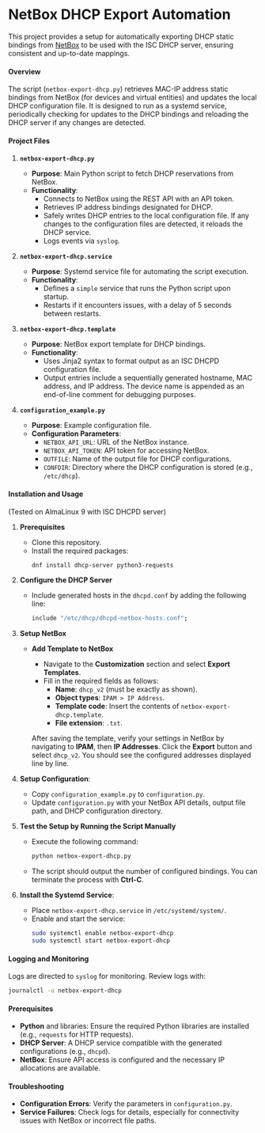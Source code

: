 # NetBox DHCP Export Automation

This project provides a setup for automatically exporting DHCP static bindings from [NetBox](https://github.com/netbox-community/netbox) to be used with the ISC DHCP server, ensuring consistent and up-to-date mappings.

#### Overview

The script (`netbox-export-dhcp.py`) retrieves MAC-IP address static bindings from NetBox (for devices and virtual entities) and updates the local DHCP configuration file. It is designed to run as a systemd service, periodically checking for updates to the DHCP bindings and reloading the DHCP server if any changes are detected.

#### Project Files

1. **`netbox-export-dhcp.py`**
   - **Purpose**: Main Python script to fetch DHCP reservations from NetBox.
   - **Functionality**:
     - Connects to NetBox using the REST API with an API token.
     - Retrieves IP address bindings designated for DHCP.
     - Safely writes DHCP entries to the local configuration file. If any changes to the configuration files are detected, it reloads the DHCP service.
     - Logs events via `syslog`.

2. **`netbox-export-dhcp.service`**
   - **Purpose**: Systemd service file for automating the script execution.
   - **Functionality**:
     - Defines a `simple` service that runs the Python script upon startup.
     - Restarts if it encounters issues, with a delay of 5 seconds between restarts.

3. **`netbox-export-dhcp.template`**
   - **Purpose**: NetBox export template for DHCP bindings.
   - **Functionality**:
     - Uses Jinja2 syntax to format output as an ISC DHCPD configuration file.
     - Output entries include a sequentially generated hostname, MAC address, and IP address. The device name is appended as an end-of-line comment for debugging purposes.

4. **`configuration_example.py`**
   - **Purpose**: Example configuration file.
   - **Configuration Parameters**:
     - `NETBOX_API_URL`: URL of the NetBox instance.
     - `NETBOX_API_TOKEN`: API token for accessing NetBox.
     - `OUTFILE`: Name of the output file for DHCP configurations.
     - `CONFDIR`: Directory where the DHCP configuration is stored (e.g., `/etc/dhcp`).

#### Installation and Usage

(Tested on AlmaLinux 9 with ISC DHCPD server)

1. **Prerequisites**
   - Clone this repository.
   - Install the required packages:
     ```bash
     dnf install dhcp-server python3-requests
     ```

2. **Configure the DHCP Server**
   - Include generated hosts in the `dhcpd.conf` by adding the following line:
     ```bash
     include "/etc/dhcp/dhcpd-netbox-hosts.conf";
     ```

3. **Setup NetBox**
   - **Add Template to NetBox**
     - Navigate to the **Customization** section and select **Export Templates**.
     - Fill in the required fields as follows:
       - **Name**: `dhcp_v2` (must be exactly as shown).
       - **Object types**: `IPAM > IP Address`.
       - **Template code**: Insert the contents of `netbox-export-dhcp.template`.
       - **File extension**: `.txt`.

     After saving the template, verify your settings in NetBox by navigating to **IPAM**, then **IP Addresses**. Click the **Export** button and select `dhcp_v2`. You should see the configured addresses displayed line by line.

4. **Setup Configuration**:
   - Copy `configuration_example.py` to `configuration.py`.
   - Update `configuration.py` with your NetBox API details, output file path, and DHCP configuration directory.

5. **Test the Setup by Running the Script Manually**
     - Execute the following command:
       ```bash
       python netbox-export-dhcp.py
       ```
     - The script should output the number of configured bindings. You can terminate the process with **Ctrl-C**.

6. **Install the Systemd Service**:
   - Place `netbox-export-dhcp.service` in `/etc/systemd/system/`.
   - Enable and start the service:
     ```bash
     sudo systemctl enable netbox-export-dhcp
     sudo systemctl start netbox-export-dhcp
     ```


#### Logging and Monitoring

Logs are directed to `syslog` for monitoring. Review logs with:
```bash
journalctl -u netbox-export-dhcp
```

#### Prerequisites

- **Python** and libraries: Ensure the required Python libraries are installed (e.g., `requests` for HTTP requests).
- **DHCP Server**: A DHCP service compatible with the generated configurations (e.g., `dhcpd`).
- **NetBox**: Ensure API access is configured and the necessary IP allocations are available.

#### Troubleshooting

- **Configuration Errors**: Verify the parameters in `configuration.py`.
- **Service Failures**: Check logs for details, especially for connectivity issues with NetBox or incorrect file paths.
